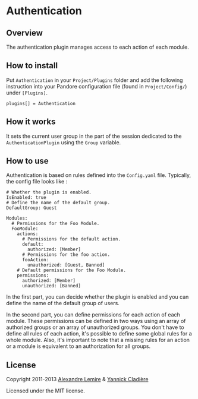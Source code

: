 # Authentication

## Overview

The authentication plugin manages access to each action of each module.

## How to install

Put `Authentication` in your `Project/Plugins` folder and add the following instruction into your Pandore configuration file (found in `Project/Config/`) under `[Plugins]`.
    
    plugins[] = Authentication

## How it works

It sets the current user group in the part of the session dedicated to the `AuthenticationPlugin` using the `Group` variable.

## How to use

Authentication is based on rules defined into the `Config.yaml` file. Typically, the config file looks like :

    # Whether the plugin is enabled.
    IsEnabled: true
    # Define the name of the default group.
    DefaultGroup: Guest

    Modules:
      # Permissions for the Foo Module.
      FooModule:
        actions:
          # Permissions for the default action.
          default:
            authorized: [Member]
          # Permissions for the foo action.
          fooAction:
            unauthorized: [Guest, Banned]
        # Default permissions for the Foo Module.
        permissions:
          authorized: [Member]
          unauthorized: [Banned]

In the first part, you can decide whether the plugin is enabled and you can define the name of the default group of users.

In the second part, you can define permissions for each action of each module. These permissions can be defined in two ways using an array of authorized groups or an array of unauthorized groups. You don't have to define all rules of each action, it's possible to define some global rules for a whole module. Also, it's important to note that a missing rules for an action or a module is equivalent to an authorization for all groups.

## License

Copyright 2011-2013 [Alexandre Lemire](https://github.com/Aldrien-) & [Yannick Cladière](https://github.com/Yannz)

Licensed under the MIT license.